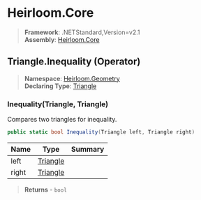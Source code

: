 # Heirloom.Core

> **Framework**: .NETStandard,Version=v2.1  
> **Assembly**: [Heirloom.Core][0]

## Triangle.Inequality (Operator)

> **Namespace**: [Heirloom.Geometry][0]  
> **Declaring Type**: [Triangle][1]

### Inequality(Triangle, Triangle)

Compares two triangles for inequality.

```cs
public static bool Inequality(Triangle left, Triangle right)
```

| Name  | Type          | Summary |
|-------|---------------|---------|
| left  | [Triangle][1] |         |
| right | [Triangle][1] |         |

> **Returns** - `bool`

[0]: ../../../Heirloom.Core.md
[1]: ../Triangle.md

